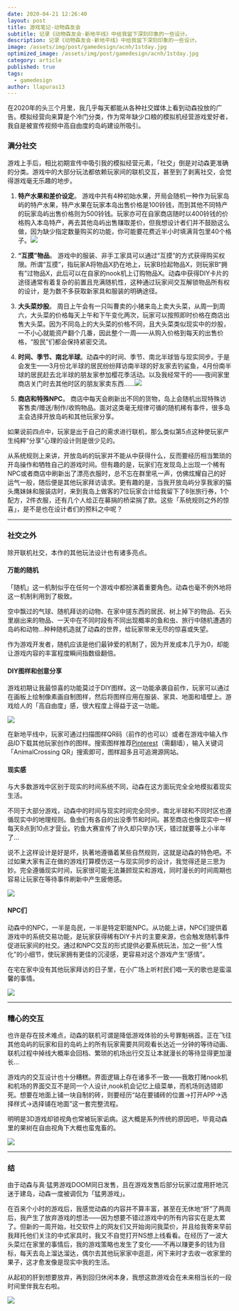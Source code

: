 ```yaml
---
date: 2020-04-21 12:26:40
layout: post
title: 游戏笔记·动物森友会
subtitle: 记录《动物森友会·新地平线》中给我留下深刻印象的一些设计。
description: 记录《动物森友会·新地平线》中给我留下深刻印象的一些设计。
image: /assets/img/post/gamedesign/acnh/1stday.jpg
optimized_image: /assets/img/post/gamedesign/acnh/1stday.jpg
category: article
published: true
tags:
  - gamedesign
author: llapuras13
---
```


在2020年的头三个月里，我几乎每天都能从各种社交媒体上看到动森投放的广告。模拟经营向来算是个冷门分类，作为常年缺少口粮的模拟机经营游戏爱好者，我自是被宣传视频中高自由度的岛屿建设所吸引。

### 满分社交

游戏上手后，相比初期宣传中吸引我的模拟经营元素，「社交」倒是对动森更准确的分类。游戏中的大部分玩法都依赖玩家间的联机交互，甚至到了剥离社交，会觉得游戏毫无乐趣的地步。

1. **特产水果和差价设定**。
游戏中共有4种初始水果，开局会随机一种作为玩家岛屿的特产水果，特产水果在玩家本岛出售价格是100铃钱，而到其他不同特产的玩家岛屿出售价格则为500铃钱。玩家亦可在自家商店随时以400铃钱的价格购入本岛特产，再去其他岛屿出售赚取差价，但我想设计者们并不鼓励这么做，因为缺少指定数量购买的功能，你可能要花费近半小时填满背包里40个格子。![](/assets/img/post/gamedesign/acnh/juzi.jpg)

2. **“互摸”物品**。
游戏中的服装、非手工家具可以通过“互摸”的方式获得购买权限。所谓“互摸”，指玩家A将物品X扔在地上，玩家B捡起物品X，则玩家B“拥有”过物品X，此后可以在自家的nook机上订购物品X。动森中获得DIY卡片的途径通常有着复杂的前置且充满随机性，这种通过玩家间交互解锁物品所有权的设计，是为数不多获取新家具和服装的明确途径。

3. **大头菜炒股**。
周日上午会有一只叫曹卖的小猪来岛上卖大头菜，从周一到周六，大头菜的价格每天上午和下午变化两次，玩家可以按照即时价格在商店出售大头菜。因为不同岛上的大头菜的价格不同，且大头菜类似现实中的炒股，一不小心就能资产翻个几番，因此整个一周——从购入价格到每天的出售价格，“股民”们都会保持紧密交流。

4. **时间、季节、南北半球**。动森中的时间、季节、南北半球皆与现实同步。于是会发生——3月份北半球的居民纷纷拜访南半球的好友家去钓鲨鱼，4月份南半球的居民赶去北半球的朋友家参加樱花季活动。以及我经常干的——夜间家里商店关门时去其他时区的朋友家卖东西......![](/assets/img/post/gamedesign/acnh/jishi.jpg)

5. **商店和特殊NPC**。
商店中每天会刷新出不同的货物，岛上会随机出现特殊访客售卖/赠送/制作/收购物品。面对这类毫无规律可循的随机稀有事件，很多岛主会选择开放岛屿和其他玩家分享。

如果说前四点中，玩家是出于自己的需求进行联机，那么类似第5点这种使玩家产生纯粹“分享”心理的设计则是很少见的。

从系统规则上来讲，开放岛屿的玩家并不能从中获得什么，反而要经历相当繁琐的开岛操作和牺牲自己的游戏时间。但有趣的是，玩家们在发现岛上出现一个稀有NPC或者商店中刷新出了漂亮衣服时，总不忘在群里吼一声，仿佛炫耀自己的好运气一般，随后便是其他玩家拜访请求。更有趣的是，当我开放岛屿分享我家的猫头鹰妹妹和服装店时，来到我岛上做客的7位玩家合计给我留下了8张旅行券，1个配方，2件衣服，还有几个人给正在募捐的桥梁捐了款。这些「系统规则之外的惊喜」，是不是也在设计者们的预料之中呢？

<hr>

### 社交之外

除开联机社交，本作的其他玩法设计也有诸多亮点。

#### 万能的随机

「随机」这一机制似乎在任何一个游戏中都扮演着重要角色。动森也毫不例外地将这一机制利用到了极致。

空中飘过的气球、随机拜访的动物、在家中搓东西的居民、树上掉下的物品、石头里崩出来的物品、一天中在不同时段有不同出现概率的鱼和虫、旅行中随机遭遇的岛屿和动物...种种随机造就了动森的世界，给玩家带来无尽的惊喜或失望。

作为游戏开发者，随机应该是他们最钟爱的机制了，因为开发成本几乎为0，却能让游戏内容的丰富程度瞬间指数级翻倍。


#### DIY图样和创意分享

游戏初期让我最惊喜的功能莫过于DIY图样。这一功能承袭自前作，玩家可以通过在画板上绘制像素画自制图样，然后将图样应用在服装、家具、地面和墙壁上。游戏给人的「高自由度」感，很大程度上得益于这一功能。

![](/assets/img/post/gamedesign/acnh/alfxdress.jpg)

在新地平线中，玩家可通过扫描图样QR码（前作的也可以）或者在游戏中输入作品ID下载其他玩家创作的图样。搜索图样推荐[Pinterest](https://www.pinterest.com/0lz5u31oywkxqw1/animalcrossingqr/)（需翻墙），输入关键词「AnimalCrossing QR」搜索即可，图样超多且可追溯源网站。


#### 现实感

与大多数游戏中区别于现实的时间系统不同，动森在这方面玩完全全地模拟着现实生活。

不同于大部分游戏，动森中的时间与现实时间完全同步。南北半球和不同时区也遵循现实中的地理规则。鱼虫们有各自的出没季节和时间。甚至商店也像现实中一样每天8点到10点才营业。钓鱼大赛宣传了许久却只举办1天，错过就要等上小半年了...

说不上这样设计是好是坏，执著地遵循着某些自然规则，这就是动森的特色吧。不过如果大家有正在做的游戏打算模仿这一与现实同步的设计，我觉得还是三思为妙。完全遵循现实时间，玩家很可能无法兼顾现实和游戏，同时漫长的时间周期也容易让玩家在等待事件刷新中产生疲倦感。

![](/assets/img/post/gamedesign/acnh/shopclose.jpg)

#### NPC们

动森中的NPC，一半是岛民，一半是特定职能NPC。从功能上讲，NPC们提供着游戏中的系统交易功能，是玩家获得稀有DIY卡片的主要来源，也会触发随机事件促进玩家间的社交。通过和NPC交互的形式提供必要系统玩法，加之一些“人性化”的小细节，使玩家拥有更佳的沉浸感，更容易对这个游戏产生“感情”。

在宅在家中没有其他玩家拜访的日子里，在小广场上听村民们唱一天的歌也是蛮温馨的事情。

![](/assets/img/post/gamedesign/acnh/sing.jpg)

<hr>

### 糟心的交互

也许是存在技术难点，动森的联机可谓是降低游戏体验的头号罪魁祸首。正在飞往其他岛屿的玩家和目的岛屿上的所有玩家需要共同观看长达近一分钟的等待动画、联机过程中掉线大概率会回档、繁琐的机场出行交互让本就漫长的等待显得更加漫长...

游戏内的交互设计也十分糟糕。界面逻辑上存在诸多不一致——我敢打赌nook机和机场的界面交互不是同一个人设计,nook机会记忆上级菜单，而机场则选错即死。想要在地面上铺一块自制的砖，则要经历“站在要铺砖的位置→打开APP→选择样式→选择铺在地面”这一套完整流程。

明明是3D游戏却锁视角也常被玩家诟病。这大概是系列传统的原因吧，毕竟动森里的果树在自由视角下大概也蛮鬼畜的。

![](/assets/img/post/gamedesign/acnh/tree.jpg)

<hr>

### 结

由于动森与真·猛男游戏DOOM同日发售，且在游戏发售后部分玩家过度用肝地沉迷于建岛，动森一度被调侃为「猛男游戏」。

在百来个小时的游戏后，我感觉动森的内容并不算丰富，甚至在无休地“肝”了两周后，我产生了放弃游戏的想法——因为想要不错过游戏中的所有内容实在是太累了。但新的一周开始，社交软件上的网友们又开始询问我菜价，并且给我寄来早前我拜托他们关注的中式家具时，我又不自觉打开NS想上线看看。在经历了一波大头菜烂在家里的事情后，我的游戏策略也发生了变化——不再以赚更多的钱为目标，每天去岛上溜达溜达，偶尔去其他玩家家中逛逛，闲下来时才去收一收家里的果子，这才愈发像是现实中我的生活。

从起初的肝到想要放弃，再到回归休闲本身，我想这款游戏会在未来相当长的一段时间里伴我左右啦。

![](/assets/img/post/gamedesign/acnh/stars.jpg)

